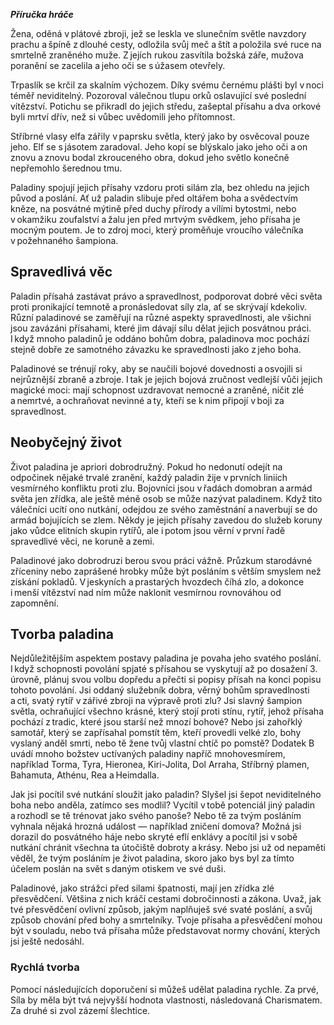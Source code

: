 
***Příručka hráče***

Žena, oděná v plátové zbroji, jež se leskla ve slunečním světle navzdory prachu a špíně z dlouhé cesty, odložila svůj meč a štít a položila své ruce na smrtelně zraněného muže. Z jejích rukou zasvítila božská záře, mužova poranění se zacelila a jeho oči se s úžasem otevřely.
  
Trpaslík se krčil za skalním výchozem. Díky svému černému plášti byl v noci téměř neviditelný. Pozoroval válečnou tlupu orků oslavující své poslední vítězství. Potichu se přikradl do jejich středu, zašeptal přísahu a dva orkové byli mrtví dřív, než si vůbec uvědomili jeho přítomnost.
  
Stříbrné vlasy elfa zářily v paprsku světla, který jako by osvěcoval pouze jeho. Elf se s jásotem zaradoval. Jeho kopí se blýskalo jako jeho oči a on znovu a znovu bodal zkrouceného obra, dokud jeho světlo konečně nepřemohlo šerednou tmu.
  
Paladiny spojují jejich přísahy vzdoru proti silám zla, bez ohledu na jejich původ a poslání. Ať už paladin slibuje před oltářem boha a svědectvím kněze, na posvátné mýtině před duchy přírody a vílími bytostmi, nebo v okamžiku zoufalství a žalu jen před mrtvým svědkem, jeho přísaha je mocným poutem. Je to zdroj moci, který proměňuje vroucího válečníka v požehnaného šampiona.
  
## Spravedlivá věc
  
Paladin přísahá zastávat právo a spravedlnost, podporovat dobré věci světa proti pronikající temnotě a pronásledovat síly zla, ať se skrývají kdekoliv. Různí paladinové se zaměřují na různé aspekty spravedlnosti, ale všichni jsou zavázáni přísahami, které jim dávají sílu dělat jejich posvátnou práci. I když mnoho paladinů je oddáno bohům dobra, paladinova moc pochází stejně dobře ze samotného závazku ke spravedlnosti jako z jeho boha.
  
Paladinové se trénují roky, aby se naučili bojové dovednosti a osvojili si nejrůznější zbraně a zbroje. I tak je jejich bojová zručnost vedlejší vůči jejich magické moci: mají schopnost uzdravovat nemocné a zraněné, ničit zlé a nemrtvé, a ochraňovat nevinné a ty, kteří se k nim připojí v boji za spravedlnost.
  
## Neobyčejný život
  
Život paladina je apriori dobrodružný. Pokud ho nedonutí odejít na odpočinek nějaké trvalé zranění, každý paladin žije v prvních liniích vesmírného konfliktu proti zlu. Bojovníci jsou v řadách domobran a armád světa jen zřídka, ale ještě méně osob se může nazývat paladinem. Když tito válečníci ucítí ono nutkání, odejdou ze svého zaměstnání a naverbují se do armád bojujících se zlem. Někdy je jejich přísahy zavedou do služeb koruny jako vůdce elitních skupin rytířů, ale i potom jsou věrní v první řadě spravedlivé věci, ne koruně a zemi.  
  
Paladinové jako dobrodruzi berou svou práci vážně. Průzkum starodávné zříceniny nebo zaprášené hrobky může být posláním s větším smyslem než získání pokladů. V jeskyních a prastarých hvozdech číhá zlo, a dokonce i menší vítězství nad ním může naklonit vesmírnou rovnováhou od zapomnění.
  
## Tvorba paladina
  
Nejdůležitějším aspektem postavy paladina je povaha jeho svatého poslání. I když schopnosti povolání spjaté s přísahou se vyskytují až po dosažení 3. úrovně, plánuj svou volbu dopředu a přečti si popisy přísah na konci popisu tohoto povolání. Jsi oddaný služebník dobra, věrný bohům spravedlnosti a cti, svatý rytíř v zářivé zbroji na výpravě proti zlu? Jsi slavný šampion světla, ochraňující všechno krásné, který stojí proti stínu, rytíř, jehož přísaha pochází z tradic, které jsou starší než mnozí bohové? Nebo jsi zahořklý samotář, který se zapřísahal pomstít těm, kteří provedli velké zlo, bohy vyslaný anděl smrti, nebo tě žene tvůj vlastní chtíč po pomstě? Dodatek B uvádí mnoho božstev uctívaných paladiny napříč mnohovesmírem, například Torma, Tyra, Hieronea, Kiri-Jolita, Dol Arraha, Stříbrný plamen, Bahamuta, Athénu, Rea a Heimdalla.
  
Jak jsi pocítil své nutkání sloužit jako paladin? Slyšel jsi šepot neviditelného boha nebo anděla, zatímco ses modlil? Vycítil v tobě potenciál jiný paladin a rozhodl se tě trénovat jako svého panoše? Nebo tě za tvým posláním vyhnala nějaká hrozná událost — například zničení domova? Možná jsi dorazil do posvátného háje nebo skryté eflí enklávy a pocítil jsi v sobě nutkání chránit všechna ta útočiště dobroty a krásy. Nebo jsi už od nepaměti věděl, že tvým posláním je život paladina, skoro jako bys byl za tímto účelem poslán na svět s daným otiskem ve své duši.
  
Paladinové, jako strážci před silami špatnosti, mají jen zřídka zlé přesvědčení. Většina z nich kráčí cestami dobročinnosti a zákona. Uvaž, jak tvé přesvědčení ovlivní způsob, jakým naplňuješ své svaté poslání, a svůj způsob chování před bohy a smrtelníky. Tvoje přísaha a přesvědčení mohou být v souladu, nebo tvá přísaha může představovat normy chování, kterých jsi ještě nedosáhl.
  
### Rychlá tvorba
  
Pomocí následujících doporučení si můžeš udělat paladina rychle. Za prvé, Síla by měla být tvá nejvyšší hodnota vlastnosti, následovaná Charismatem. Za druhé si zvol zázemí šlechtice.
<!--stackedit_data:
eyJoaXN0b3J5IjpbLTExNjA3MTA2NTksNzMwOTk4MTE2XX0=
-->